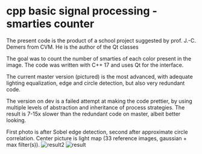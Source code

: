 # cpp basic signal processing - smarties counter

The present code is the product of a school project suggested by prof. J.-C. Demers from CVM. He is the author of the Qt classes

The goal was to count the number of smarties of each color present in the image. The code was written with C++ 17 and uses Qt for the interface.

The current master version (pictured) is the most advanced, with adequate lighting equalization, edge and circle detection, but also very redundant code.

The version on dev is a failed attempt at making the code prettier, by using multiple levels of abstraction and inheritance of process strategies. The result is 7-15x slower than the redundant code on master, albeit better looking. 

First photo is after Sobel edge detection, second after approximate circle correlation. Center picture is light map (33 reference images, gaussian + max filter(s)).
![result2](https://i.imgur.com/XFwVQg7.png)
![result](https://i.imgur.com/c4m9kCV.png)
